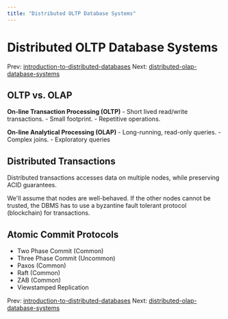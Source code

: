 ```yaml
---
title: "Distributed OLTP Database Systems"
---
```


# Distributed OLTP Database Systems

Prev: [introduction-to-distributed-databases](introduction-to-distributed-databases.md)
Next: [distributed-olap-database-systems](distributed-olap-database-systems.md)

## OLTP vs. OLAP

**On-line Transaction Processing (OLTP)**
    - Short lived read/write transactions.
    - Small footprint.
    - Repetitive operations.

**On-line Analytical Processing (OLAP)**
    - Long-running, read-only queries.
    - Complex joins.
    - Exploratory queries

## Distributed Transactions

Distributed transactions accesses data on multiple nodes, while preserving ACID guarantees.

We'll assume that nodes are well-behaved. If the other nodes cannot be trusted, the DBMS has to use a byzantine fault tolerant protocol (blockchain) for transactions.

## Atomic Commit Protocols

- Two Phase Commit (Common)
- Three Phase Commit (Uncommon)
- Paxos (Common)
- Raft (Common)
- ZAB (Common)
- Viewstamped Replication

Prev: [introduction-to-distributed-databases](introduction-to-distributed-databases.md)
Next: [distributed-olap-database-systems](distributed-olap-database-systems.md)

